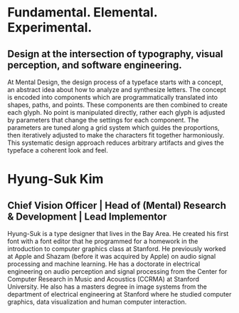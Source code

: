 # Fundamental. Elemental. Experimental.

## Design at the intersection of typography, visual perception, and software engineering.

At Mental Design, the design process of a typeface starts with a concept, an abstract idea about how to analyze and synthesize letters. The concept is encoded into components which are programmatically translated into shapes, paths, and points. These components are then combined to create each glyph. No point is manipulated directly, rather each glyph is adjusted by parameters that change the settings for each component. The parameters are tuned along a grid system which guides the proportions, then iteratively adjusted to make the characters fit together harmoniously. This systematic design approach reduces arbitrary artifacts and gives the typeface a coherent look and feel.

# Hyung-Suk Kim

## Chief Vision Officer | Head of (Mental) Research & Development | Lead Implementor

Hyung-Suk is a type designer that lives in the Bay Area. He created his first font with a font editor that he programmed for a homework in the introduction to computer graphics class at Stanford. He previously worked at Apple and Shazam (before it was acquired by Apple) on audio signal processing and machine learning. He has a doctorate in electrical engineering on audio perception and signal processing from the Center for Computer Research in Music and Acoustics (CCRMA) at Stanford University. He also has a masters degree in image systems from the department of electrical engineering at Stanford where he studied computer graphics, data visualization and human computer interaction.

<!-- If the job title piqued your interest (and you found this file), yes, this is currently a one person operation so I did everything - from type design, web design to writing the drawing library, the rendering pipeline and programming all components of the webpage. Vertical integration in its purest form. But I am not a do-it-all tyrant, or at least I don't think I am. If you want to collaborate, contact me at type@mentallydesigned.com. Many friends and previous colleagues say that I am nice, and my 2 cats think so too. ;-) -->